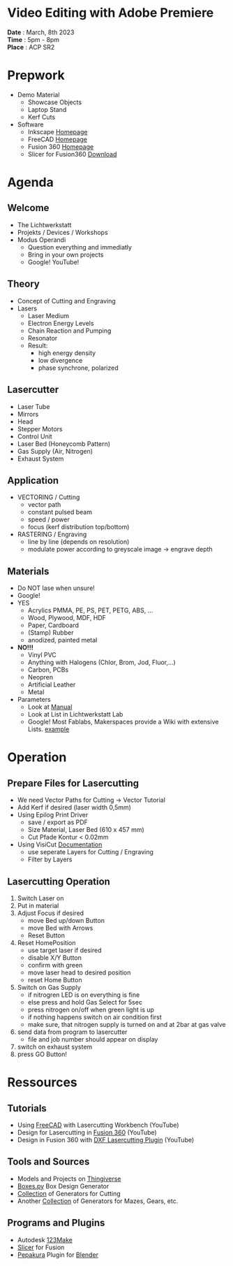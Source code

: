 # Video Editing with Adobe Premiere

**Date** : March, 8th 2023  
**Time** : 5pm - 8pm  
**Place** : ACP SR2

# Prepwork
- Demo Material
  - Showcase Objects
  - Laptop Stand
  - Kerf Cuts
- Software
  - Inkscape [Homepage](https://inkscape.org)
  - FreeCAD [Homepage](https://www.freecad.org)
  - Fusion 360 [Homepage](https://www.autodesk.de/products/fusion-360)
  - Slicer for Fusion360 [Download](/https://knowledge.autodesk.com/de/support/fusion-360/downloads/caas/downloads/downloads/DEU/content/slicer-for-fusion-360.html)

# Agenda

## Welcome
- The Lichtwerkstatt
- Projekts / Devices / Workshops
- Modus Operandi
  - Question everything and immediatly
  - Bring in your own projects
  - Google! YouTube!

## Theory
 - Concept of Cutting and Engraving
 - Lasers
   - Laser Medium
   - Electron Energy Levels
   - Chain Reaction and Pumping
   - Resonator
   - Result:
     - high energy density
     - low divergence
     - phase synchrone, polarized

## Lasercutter
  - Laser Tube
  - Mirrors
  - Head
  - Stepper Motors
  - Control Unit
  - Laser Bed (Honeycomb Pattern)
  - Gas Supply (Air, Nitrogen)
  - Exhaust System

## Application
  - VECTORING / Cutting
    - vector path
    - constant pulsed beam
    - speed / power
    - focus (kerf distribution top/bottom)
  - RASTERING / Engraving
    - line by line (depends on resolution)
    - modulate power according to greyscale image -> engrave depth
  
## Materials
  - Do NOT lase when unsure!
  - Google!
  - YES
    - Acrylics PMMA, PE, PS, PET, PETG, ABS, ...
    - Wood, Plywood, MDF, HDF
    - Paper, Cardboard
    - (Stamp) Rubber
    - anodized, painted metal
  - **NO!!!**
    - Vinyl PVC
    - Anything with Halogens (Chlor, Brom, Jod, Fluor,...)
    - Carbon, PCBs
    - Neopren
    - Artificial Leather
    - Metal
  - Parameters
    - Look at [Manual](https://www.epiloglaser.com/assets/downloads/manuals/legend-manual-web.pdf)
    - Look at List in Lichtwerkstatt Lab
    - Google! Most Fablabs, Makerspaces provide a Wiki with extensive Lists. [example](https://wiki.happylab.at/w/Laser_Cutter#Materialien)

# Operation

## Prepare Files for Lasercutting
  - We need Vector Paths for Cutting
  -> Vector Tutorial
  - Add Kerf if desired (laser width 0,5mm)
  - Using Epilog Print Driver
    - save / export as PDF
    - Size Material, Laser Bed (610 x 457 mm)
    - Cut Pfade Kontur < 0.02mm
  - Using VisiCut [Documentation](https://visicut.org/)
    - use seperate Layers for Cutting / Engraving
    - Filter by Layers

## Lasercutting Operation
  1. Switch Laser on 
  1. Put in material
  1. Adjust Focus if desired
     - move Bed up/down Button
     - move Bed with Arrows
     - Reset Button
  1. Reset HomePosition
     - use target laser if desired
     - disable X/Y Button
     - confirm with green
     - move laser head to desired position
     - reset Home Button
  1. Switch on Gas Supply
     - if nitrogren LED is on everything is fine
     - else press and hold Gas Select for 5sec
     - press nitrogen on/off when green light is up 
     - if nothing happens switch on air condition first
     - make sure, that nitrogen supply is turned on and at 2bar at gas valve
  1. send data from program to lasercutter
     - file and job number should appear on display
  1. switch on exhaust system
  1. press GO Button!
  



# Ressources

## Tutorials
- Using [FreeCAD](https://www.youtube.com/watch?v=ikip-g5qPhA&ab_channel=WayofWood) with Lasercutting Workbench (YouTube)
- Design for Lasercutting in [Fusion 360](ttps://www.youtube.com/watch?v=7riGolu7BpA) (YouTube)
- Design in Fusion 360 with [DXF Lasercutting Plugin](https://www.youtube.com/watch?v=0deCkiEjdTk) (YouTube)

## Tools and Sources
- Models and Projects on [Thingiverse](https://www.thingiverse.com/search?q=lasercut)
- [Boxes.py](https://www.festi.info/boxes.py/) Box Design Generator
- [Collection](https://cleversomeday.com/svgtools/) of Generators for Cutting
- Another [Collection](https://makerdesignlab.com/tutorials-tips/online-file-generators-for-laser-cutting/) of Generators for Mazes, Gears, etc.

## Programs and Plugins
- Autodesk [123Make](https://autodesk-123d-make.en.softonic.com/)
- [Slicer](https://knowledge.autodesk.com/de/support/fusion-360/downloads/caas/downloads/downloads/DEU/content/slicer-for-fusion-360.html) for Fusion
- [Pepakura](https://www.instructables.com/Papercraft-With-Blender/) Plugin for [Blender](https://www.blender.org/)